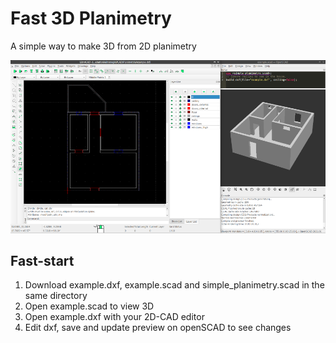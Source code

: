 # Fast 3D Planimetry
A simple way to make 3D from 2D planimetry

<p align="center"><img alt="Screenshot" src="./img/screenshot.png"></p>

## Fast-start
1. Download example.dxf, example.scad and simple_planimetry.scad in the same directory
2. Open example.scad to view 3D
3. Open example.dxf with your 2D-CAD editor
4. Edit dxf, save and update preview on openSCAD to see changes
